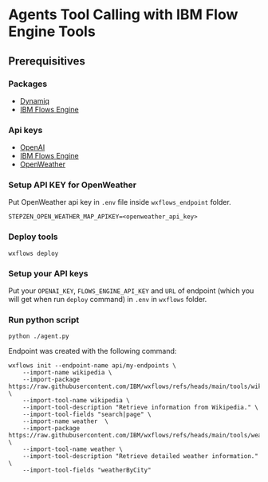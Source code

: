 # Agents Tool Calling with IBM Flow Engine Tools

## Prerequisitives

### Packages
* [Dynamiq](https://pypi.org/project/dynamiq/)
* [IBM Flows Engine](https://wxflows.ibm.stepzen.com/docs/installation)

### Api keys
* [OpenAI](https://openai.com/index/openai-api/)
* [IBM Flows Engine](https://wxflows.ibm.stepzen.com/docs/authentication)
* [OpenWeather](https://openweathermap.org/api)



### Setup API KEY for OpenWeather
Put OpenWeather api key in `.env` file inside `wxflows_endpoint` folder.
```
STEPZEN_OPEN_WEATHER_MAP_APIKEY=<openweather_api_key>
```

### Deploy tools
```
wxflows deploy
```

### Setup your API keys
Put your `OPENAI_KEY`, `FLOWS_ENGINE_API_KEY` and `URL` of endpoint (which you will get when run `deploy` command)
in `.env` in `wxflows` folder.

### Run python script
```
python ./agent.py
```


Endpoint was created with the following command:

```
wxflows init --endpoint-name api/my-endpoints \
    --import-name wikipedia \
    --import-package https://raw.githubusercontent.com/IBM/wxflows/refs/heads/main/tools/wikipedia.zip \
    --import-tool-name wikipedia \
    --import-tool-description "Retrieve information from Wikipedia." \
    --import-tool-fields "search|page" \
    --import-name weather  \
    --import-package https://raw.githubusercontent.com/IBM/wxflows/refs/heads/main/tools/weather.zip \
    --import-tool-name weather \
    --import-tool-description "Retrieve detailed weather information." \
    --import-tool-fields "weatherByCity"
```
